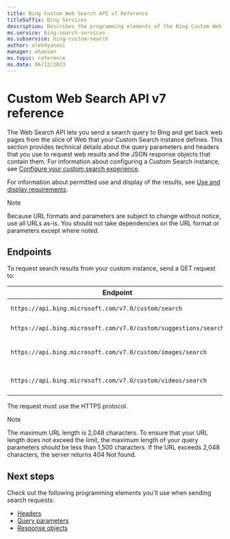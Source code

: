 ```yaml
---
title: Bing Custom Web Search API v7 Reference
titleSuffix: Bing Services
description: Describes the programming elements of the Bing Custom Web Search API.
ms.service: bing-search-services
ms.subservice: bing-custom-search
author: alekhyasasi
manager: ehansen
ms.topic: reference
ms.date: 06/12/2023
---
```


# Custom Web Search API v7 reference

The Web Search API lets you send a search query to Bing and get back web pages from the slice of Web that your Custom Search instance defines. This section provides technical details about the query parameters and headers that you use to request web results and the JSON response objects that contain them. For information about configuring a Custom Search instance, see [Configure your custom search experience](../overview.md).
  
For information about permitted use and display of the results, see [Use and display requirements](../../bing-web-search/use-display-requirements.md).

> [!NOTE]
> Because URL formats and parameters are subject to change without notice, use all URLs as-is. You should not take dependencies on the URL format or parameters except where noted.
  
## Endpoints

To request search results from your custom instance, send a GET request to:  
  
|Endpoint|Service
|-|-
|`https://api.bing.microsoft.com/v7.0/custom/search`|Custom Web Search
|`https://api.bing.microsoft.com/v7.0/custom/suggestions/search`|Custom Autosuggest
|`https://api.bing.microsoft.com/v7.0/custom/images/search`|Custom Image Search
|`https://api.bing.microsoft.com/v7.0/custom/videos/search`|Custom Video Search

The request must use the HTTPS protocol.

> [!NOTE]
> The maximum URL length is 2,048 characters. To ensure that your URL length does not exceed the limit, the maximum length of your query parameters should be less than 1,500 characters. If the URL exceeds 2,048 characters, the server returns 404 Not found.  
  
## Next steps

Check out the following programming elements you'll use when sending search requests:

- [Headers](headers.md)
- [Query parameters](query-parameters.md)
- [Response objects](response-objects.md)

